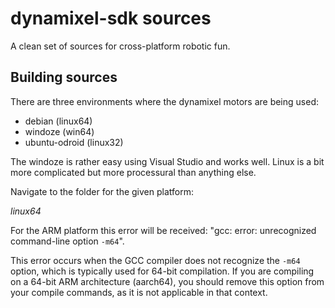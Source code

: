 # dynamixel-sdk sources

A clean set of sources for cross-platform robotic fun.

## Building sources

There are three environments where the dynamixel motors are being used:

* debian (linux64)
* windoze (win64)
* ubuntu-odroid (linux32)

The windoze is rather easy using Visual Studio and works well. Linux is a bit more complicated but more processural than anything else.

Navigate to the folder for the given platform:

_linux64_

For the ARM platform this error will be received: "gcc: error: unrecognized command-line option `-m64`". 

This error occurs when the GCC compiler does not recognize the `-m64` option, which is typically used for 64-bit compilation. If you are compiling on a 64-bit ARM architecture (aarch64), you should remove this option from your compile commands, as it is not applicable in that context.
